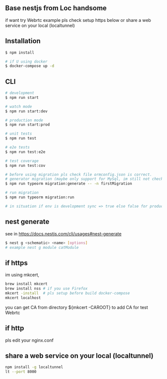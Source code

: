 ## Base nestjs from Loc handsome

if want try Webrtc example pls check setup https below or share a web service on your local (localtunnel)

## Installation

```bash
$ npm install

# if U using docker
$ docker-compose up -d
```

## CLI
```bash
# development
$ npm run start

# watch mode
$ npm run start:dev

# production mode
$ npm run start:prod

# unit tests
$ npm run test

# e2e tests
$ npm run test:e2e

# test coverage
$ npm run test:cov

# before using migration pls check file ormconfig.json is correct.
# generator migration (maybe only support for MySql, im still not checking for another DB.) (pls exec to container to run this comment if u using docker)
$ npm run typeorm migration:generate -- -n firstMigration

# run migration
$ npm run typeorm migration:run

# in situation if env is development sync => true else false for production
```
## nest generate
see in https://docs.nestjs.com/cli/usages#nest-generate

```bash
$ nest g <schematic> <name> [options]
# example nest g module catModule
```
## if https
im using mkcert,
```bash
brew install mkcert
brew install nss # if you use Firefox
mkcert -install  # pls setup before build docker-compose
mkcert localhost
```
you can get CA from directory ${mkcert -CAROOT} to add CA for test Webrtc
## if http
pls edit your nginx.conf

## share a web service on your local (localtunnel)
```bash
npm install -g localtunnel
lt --port 8000
```